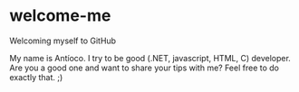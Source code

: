 # welcome-me
Welcoming myself to GitHub

My name is Antíoco. I try to be good (.NET, javascript, HTML, C) developer.
Are you a good one and want to share your tips with me? Feel free to do exactly that. ;)
